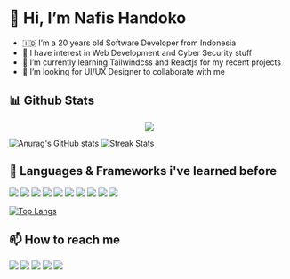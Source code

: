 # 👋 Hi, I’m Nafis Handoko

- 🇮🇩 I’m a 20 years old Software Developer from Indonesia
- 👀 I have interest in Web Development and Cyber Security stuff
- 🌱 I’m currently learning Tailwindcss and Reactjs for my recent projects
- 💞️ I’m looking for UI/UX Designer to collaborate with me

## 📊 Github Stats
<p align="center">
<img src="https://github-profile-trophy.vercel.app/?username=nafishandoko&no-bg=true&no-frame=true&theme=onestar&column=6&rank=SSS,SS,S,AAA,AA,A,B,C" />
</p>
  
[![Anurag's GitHub stats](https://github-readme-stats.vercel.app/api?username=nafishandoko&show_icons=true&theme=tokyonight)](https://github.com/anuraghazra/github-readme-stats)
[![Streak Stats](https://github-readme-streak-stats.herokuapp.com/?user=nafishandoko&theme=tokyonight)](https://github.com/anuraghazra/github-readme-stats)

## 🚀 Languages & Frameworks i've learned before
<p>
<img src="https://img.shields.io/badge/Python-3776AB?style=flat&logo=python&logoColor=white" />
<img src="https://img.shields.io/badge/HTML5-E34F26?style=flat&logo=html5&logoColor=white" />
<img src="https://img.shields.io/badge/CSS3-1572B6?style=flat&logo=css3&logoColor=white" />
<img src="https://img.shields.io/badge/JavaScript-F7DF1E?style=flat&logo=javascript&logoColor=black" />
<img src="https://img.shields.io/badge/Bootstrap-563D7C?style=flat&logo=bootstrap&logoColor=white" />
<img src="https://img.shields.io/badge/Tailwind_CSS-38B2AC?style=flat&logo=tailwind-css&logoColor=white" />
<img src="https://img.shields.io/badge/React-20232A?style=flat&logo=react&logoColor=61DAFB" />
<img src="https://img.shields.io/badge/React_Router-CA4245?style=flat&logo=react-router&logoColor=white" />
<img src="https://img.shields.io/badge/jQuery-0769AD?style=flat&logo=jquery&logoColor=white" />
<img src="https://img.shields.io/badge/git%20-%23F05033.svg?&style=flat&logo=git&logoColor=white" />
</p>
  
[![Top Langs](https://github-readme-stats.vercel.app/api/top-langs/?username=anuraghazra&layout=compact&theme=tokyonight)](https://github.com/anuraghazra/github-readme-stats)

## 📫 How to reach me
<a href="https://wa.me/6281332079137"><img src="https://img.shields.io/badge/WhatsApp-25D366?style=for-the-badge&logo=whatsapp&logoColor=white" /></a>
<a href="https://t.me/nafishandoko"><img src="https://img.shields.io/badge/Telegram-2CA5E0?style=for-the-badge&logo=telegram&logoColor=white" /></a>
<a href="mailto:naffisioner@gmail.com"><img src="https://img.shields.io/badge/Gmail-D14836?style=for-the-badge&logo=gmail&logoColor=white" /></a>
<a href="https://instagram.com/nafishandoko"><img src="https://img.shields.io/badge/Instagram-E4405F?style=for-the-badge&logo=instagram&logoColor=white" /></a>
<a href="https://www.linkedin.com/in/nafis-arinda-rizky-putra-handoko-91542a21b/"><img src="https://img.shields.io/badge/LinkedIn-0077B5?style=for-the-badge&logo=linkedin&logoColor=white" /></a>
<!---
NafisHandoko/NafisHandoko is a ✨ special ✨ repository because its `README.md` (this file) appears on your GitHub profile.
You can click the Preview link to take a look at your changes.
--->
